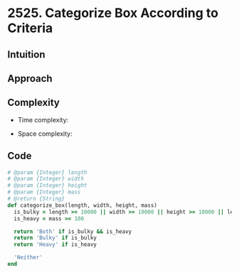 # 2525. Categorize Box According to Criteria

## Intuition

## Approach
<!-- Describe your approach to solving the problem. -->

## Complexity

- Time complexity:
<!-- Add your time complexity here, e.g. $$O(n)$$ -->

- Space complexity:
<!-- Add your space complexity here, e.g. $$O(n)$$ -->

## Code

```ruby
# @param {Integer} length
# @param {Integer} width
# @param {Integer} height
# @param {Integer} mass
# @return {String}
def categorize_box(length, width, height, mass)
  is_bulky = length >= 10000 || width >= 10000 || height >= 10000 || length * width * height >= 1000000000
  is_heavy = mass >= 100

  return 'Both' if is_bulky && is_heavy
  return 'Bulky' if is_bulky
  return 'Heavy' if is_heavy

  'Neither'
end
```
